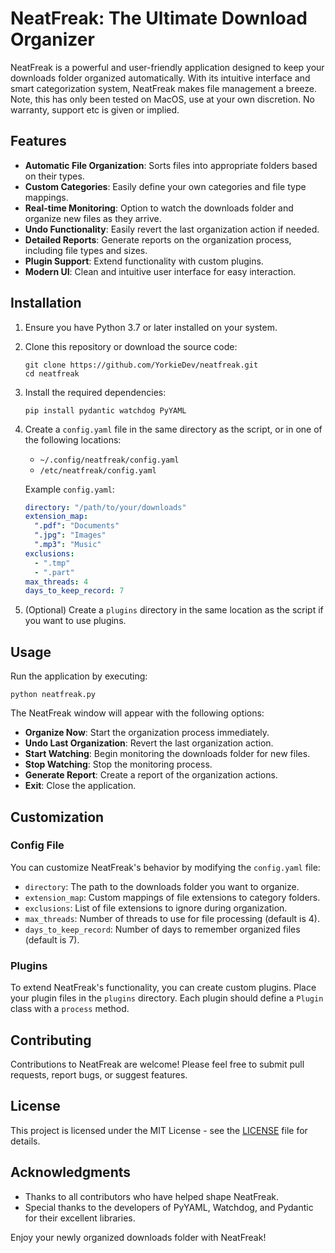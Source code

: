 # NeatFreak: The Ultimate Download Organizer

NeatFreak is a powerful and user-friendly application designed to keep your downloads folder organized automatically. With its intuitive interface and smart categorization system, NeatFreak makes file management a breeze. Note, this has only been tested on MacOS, use at your own discretion. No warranty, support etc is given or implied. 

## Features

- **Automatic File Organization**: Sorts files into appropriate folders based on their types.
- **Custom Categories**: Easily define your own categories and file type mappings.
- **Real-time Monitoring**: Option to watch the downloads folder and organize new files as they arrive.
- **Undo Functionality**: Easily revert the last organization action if needed.
- **Detailed Reports**: Generate reports on the organization process, including file types and sizes.
- **Plugin Support**: Extend functionality with custom plugins.
- **Modern UI**: Clean and intuitive user interface for easy interaction.

## Installation

1. Ensure you have Python 3.7 or later installed on your system.

2. Clone this repository or download the source code:
   ```
   git clone https://github.com/YorkieDev/neatfreak.git
   cd neatfreak
   ```

3. Install the required dependencies:
   ```
   pip install pydantic watchdog PyYAML
   ```

4. Create a `config.yaml` file in the same directory as the script, or in one of the following locations:
   - `~/.config/neatfreak/config.yaml`
   - `/etc/neatfreak/config.yaml`

   Example `config.yaml`:
   ```yaml
   directory: "/path/to/your/downloads"
   extension_map:
     ".pdf": "Documents"
     ".jpg": "Images"
     ".mp3": "Music"
   exclusions:
     - ".tmp"
     - ".part"
   max_threads: 4
   days_to_keep_record: 7
   ```

5. (Optional) Create a `plugins` directory in the same location as the script if you want to use plugins.

## Usage

Run the application by executing:

```
python neatfreak.py
```

The NeatFreak window will appear with the following options:

- **Organize Now**: Start the organization process immediately.
- **Undo Last Organization**: Revert the last organization action.
- **Start Watching**: Begin monitoring the downloads folder for new files.
- **Stop Watching**: Stop the monitoring process.
- **Generate Report**: Create a report of the organization actions.
- **Exit**: Close the application.

## Customization

### Config File

You can customize NeatFreak's behavior by modifying the `config.yaml` file:

- `directory`: The path to the downloads folder you want to organize.
- `extension_map`: Custom mappings of file extensions to category folders.
- `exclusions`: List of file extensions to ignore during organization.
- `max_threads`: Number of threads to use for file processing (default is 4).
- `days_to_keep_record`: Number of days to remember organized files (default is 7).

### Plugins

To extend NeatFreak's functionality, you can create custom plugins. Place your plugin files in the `plugins` directory. Each plugin should define a `Plugin` class with a `process` method.

## Contributing

Contributions to NeatFreak are welcome! Please feel free to submit pull requests, report bugs, or suggest features.

## License

This project is licensed under the MIT License - see the [LICENSE](LICENSE) file for details.

## Acknowledgments

- Thanks to all contributors who have helped shape NeatFreak.
- Special thanks to the developers of PyYAML, Watchdog, and Pydantic for their excellent libraries.

Enjoy your newly organized downloads folder with NeatFreak!

